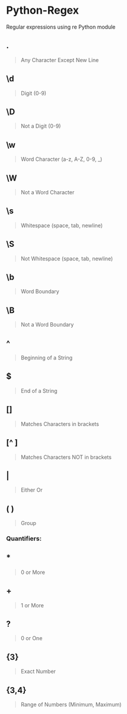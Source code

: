 # Python-Regex
Regular expressions using re Python module


## .      
> Any Character Except New Line

## \d
> Digit (0-9)

## \D
> Not a Digit (0-9)

## \w     
> Word Character (a-z, A-Z, 0-9, _)

## \W
> Not a Word Character

## \s
> Whitespace (space, tab, newline)
## \S
> Not Whitespace (space, tab, newline)

## \b
> Word Boundary
## \B
> Not a Word Boundary
## ^
> Beginning of a String
## $
> End of a String

## []
> Matches Characters in brackets
## [^ ]
> Matches Characters NOT in brackets
## |
> Either Or
## ( )
> Group

### Quantifiers:
## *
> 0 or More
## +
> 1 or More
## ?
> 0 or One
## {3}
> Exact Number
## {3,4}
> Range of Numbers (Minimum, Maximum)
